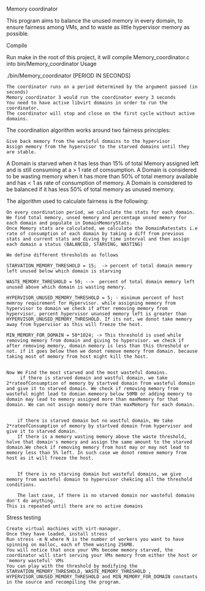 Memory coordinator

This program aims to balance the unused memory in every domain, to ensure fairness among VMs, and to waste as little hypervisor memory as possible.

Compile

Run make in the root of this project, it will compile Memory_coordinator.c into bin/Memory_coordinator
Usage

./bin/Memory_coordinator [PERIOD IN SECONDS]

    The coordinator runs on a period determined by the argument passed (in seconds)
    Memory_coordinator 3 would run the coordinator every 3 seconds
    You need to have active libvirt domains in order to run the coordinator.
    The coordinator will stop and close on the first cycle without active domains.

The coordination algorithm works around two fairness principles:

    Give back memory from the wasteful domains to the hypervisor
    Assign memory from the hypervisor to the starved domains until they are stable.

A Domain is starved when it has less than 15% of total Memory assigned left and is still consuming at a > 1 rate of comsumption. 
A Domain is considered to be wasting memory when it has more than 50% of total memory available and has < 1 as  rate of consumption of memory.
A Domain is considered to be balanced if it has less 50% of total memory as unused memory. 

The algorithm used to calculate fairness is the following:

    On every coordination period, we calculate the stats for each domain. We find total memory, unsed memory and percentage unsed memory for each domain and populate in DomainMemoryStats.
    Once Memory stats are calculated, we calculate the DomainRatestats i.e rate of consumption of each domain by taking a diff from previous stats and current stats and diving by time interval and then assign each domain a status (BALANCED, STARVING, WASTING)

    We define different thresholds as follows 

    STARVATION_MEMORY_THRESHOLD = 15;  -> percent of total domain memory left unused below which domain is starving

    WASTE_MEMORY_THRESHOLD = 50; -->  percent of total domain memory left unused above which domain is wasting memory.

    HYPERVISOR_UNUSED_MEMORY_THRESHOLD = 5; - minimum percent of host memroy requirement for Hypervisor. while assigning memory from hypervisor to domain we check if after removing memory from hypervisor, percent hypervisor ununsed memory left is greater than HYPERVISOR_UNUSED_MEMORY_THRESHOLD. If its not, we donot take memory away from hypervisor as this will freeze the host.

    MIN_MEMORY_FOR_DOMAIN = 50*1024; -> This threshold is used while removing memory from domain and giving to hypervisor. we check if after removing memory, domain memory is less than this threshold or not. if it goes below then we donot remove memory from domain. because taking most of memory from host might kill the host.


    Now We Find the most starved and the most wasteful domains.
         if there is starved domain and wastful domain, we take  2*rateofConsumption of memory by startved domain from wasteful domain and give it to starved domain. We check if removing memory from wasteful might lead to domian memeory below 50MB or adding memory to domain may lead to memory assigned more than maxMemory for that domain. We can not assign memory more than maxMemory for each domain.


        if there is starved domain but no wastful domain, We take 2*rateofConsumption of memory by startved domain from hypervisor and give it to starved domain. 
        If there is a memory wasting memory above the waste threshold, halve that domain's memory and assign the same amount to the starved domain.We check if removing memory from host may or may not lead to memory less than 5% left. In such case we donot remove memory from host as it will freeze the host.


        If there is no starving domain but wasteful domains, we give memory from wasteful domain to hypervisor chekcing all the threshold conditions.

        The last case, if there is no starved domain nor wasteful domains don't do anything.
    This is repeated until there are no active domains

Stress testing

    Create virtual machines with virt-manager.
    Once they have loaded, install stress
    Run stress -m N where N is the number of workers you want to have spinning on malloc, each of them wasting 256MB.
    You will notice that once your VMs become memory starved, the coordinator will start serving your VMs memory from either the host or 'memory wasteful' VMs
    You can play with the threshold by modifying the STARVATION_MEMORY_THRESHOLD, WASTE_MEMORY_THRESHOLD , HYPERVISOR_UNUSED_MEMORY_THRESHOLD and MIN_MEMORY_FOR_DOMAIN constants in the source and recompiling the program.

